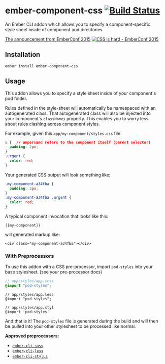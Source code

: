 # ember-component-css [![Build Status](https://travis-ci.org/ebryn/ember-component-css.svg?branch=master)](https://travis-ci.org/ebryn/ember-component-css)

An Ember CLI addon which allows you to specify a component-specific style sheet inside of component pod directories

[The announcement from EmberConf 2015](https://youtu.be/T1zxaEKeq3E)
[![CSS is hard - EmberConf 2015](http://f.cl.ly/items/1a3a3r1C1y0D060D3j3u/EmberConf%202015%20-%20CSS%20Is%20Hard%20-%20YouTube%202015-03-22%2018-33-41.jpg)](https://youtu.be/T1zxaEKeq3E)

## Installation

`ember install ember-component-css`

## Usage

This addon allows you to specify a style sheet inside of your component's pod folder.

Rules defined in the style-sheet will automatically be namespaced with an autogenerated class. That autogenerated class will also be injected into your component's `classNames` property. This enables you to worry less about rules clashing across component styles.

For example, given this `app/my-component/styles.css` file:

```css
& {  // ampersand refers to the component itself (parent selector)
  padding: 2px;
}
.urgent {
  color: red;
}
```

Your generated CSS output will look something like: 

```css
.my-component-a34fba {
  padding: 2px;
}
.my-component-a34fba .urgent {
  color: red;
}
```

A typical component invocation that looks like this:

`{{my-component}}`

will generated markup like:

`<div class="my-component-a34fba"></div>`

### With Preprocessors

To use this addon with a CSS pre-processor, import `pod-styles` into your base stylesheet. (see your pre-processor docs)

```scss
// app/styles/app.scss
@import "pod-styles";
```

```less
// app/styles/app.less
@import "pod-styles";
```

```stylus
// app/styles/app.styl
@import 'pod-styles'
```

And that is it! The `pod-styles` file is generated during the build and will then be pulled into your other stylesheet to be processed like normal.

**Approved preprocessors:**

 - [`ember-cli-sass`](https://github.com/aexmachina/ember-cli-sass)
 - [`ember-cli-less`](https://github.com/gdub22/ember-cli-less)
 - [`ember-cli-stylus`](https://github.com/drewcovi/ember-cli-stylus)
